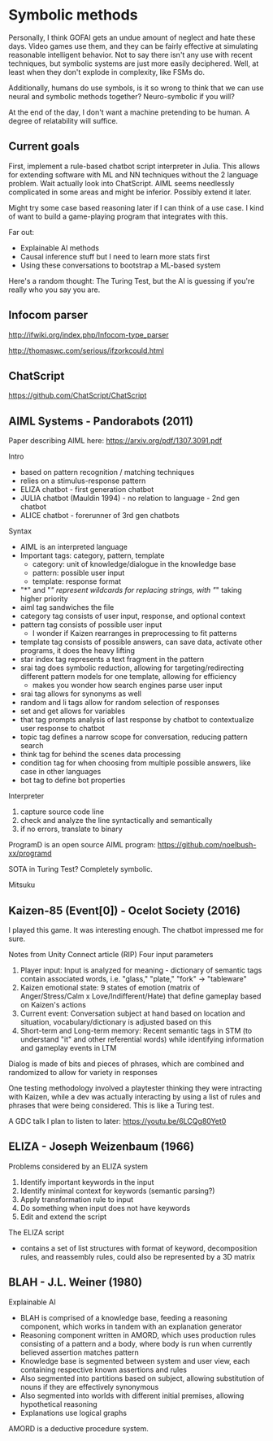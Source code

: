 # Symbolic methods

Personally, I think GOFAI gets an undue amount of neglect and hate these days.
Video games use them, and they can be fairly effective at simulating reasonable
intelligent behavior. Not to say there isn't any use with recent techniques, but
symbolic systems are just more easily deciphered. Well, at least when they don't
explode in complexity, like FSMs do.

Additionally, humans do use symbols, is it so wrong to think that we can use
neural and symbolic methods together? Neuro-symbolic if you will?

At the end of the day, I don't want a machine pretending to be human. 
A degree of relatability will suffice.

## Current goals

First, implement a rule-based chatbot script interpreter in Julia.
This allows for extending software with ML and NN techniques without the
2 language problem.
Wait actually look into ChatScript. AIML seems needlessly complicated in some
areas and might be inferior.
Possibly extend it later.

Might try some case based reasoning later if I can think of a use case.
I kind of want to build a game-playing program that integrates with this.


Far out:

- Explainable AI methods
- Causal inference stuff but I need to learn more stats first
- Using these conversations to bootstrap a ML-based system

Here's a random thought: The Turing Test, but the AI is guessing if you're
really who you say you are.

## Infocom parser

http://ifwiki.org/index.php/Infocom-type_parser

http://thomaswc.com/serious/ifzorkcould.html

## ChatScript

https://github.com/ChatScript/ChatScript


## AIML Systems - Pandorabots (2011)
Paper describing AIML here: https://arxiv.org/pdf/1307.3091.pdf

Intro

- based on pattern recognition / matching techniques
- relies on a stimulus-response pattern
- ELIZA chatbot - first generation chatbot
- JULIA chatbot (Mauldin 1994) - no relation to language - 2nd gen chatbot
- ALICE chatbot - forerunner of 3rd gen chatbots

Syntax

- AIML is an interpreted language
- Important tags: category, pattern, template
    - category: unit of knowledge/dialogue in the knowledge base
    - pattern: possible user input
    - template: response format
- "*" and "_" represent wildcards for replacing strings, with "_" taking higher
priority
- aiml tag sandwiches the file
- category tag consists of user input, response, and optional context
- pattern tag consists of possible user input
    - I wonder if Kaizen rearranges in preprocessing to fit patterns
- template tag consists of possible answers, can save data,
activate other programs, it does the heavy lifting
- star index tag represents a text fragment in the pattern
- srai tag does symbolic reduction, allowing for targeting/redirecting
different pattern models for one template, allowing for efficiency
    - makes you wonder how search engines parse user input
- srai tag allows for synonyms as well
- random and li tags allow for random selection of responses
- set and get allows for variables
- that tag prompts analysis of last response by chatbot to contextualize user
response to chatbot
- topic tag defines a narrow scope for conversation, reducing pattern search
- think tag for behind the scenes data processing
- condition tag for when choosing from multiple possible answers, like case in
other languages
- bot tag to define bot properties

Interpreter
1. capture source code line
2. check and analyze the line syntactically and semantically
3. if no errors, translate to binary

ProgramD is an open source AIML program: https://github.com/noelbush-xx/programd


SOTA in Turing Test? Completely symbolic.

Mitsuku

## Kaizen-85 (Event[0]) - Ocelot Society (2016)

I played this game. It was interesting enough.
The chatbot impressed me for sure.

Notes from Unity Connect article (RIP)
Four input parameters

1. Player input: Input is analyzed for meaning - dictionary of semantic tags 
contain associated words, i.e. "glass," "plate," "fork" -> "tableware"
2. Kaizen emotional state: 9 states of emotion (matrix of Anger/Stress/Calm x
 Love/Indifferent/Hate) that define gameplay based on Kaizen's actions
3. Current event: Conversation subject at hand based on location and situation,
vocabulary/dictionary is adjusted based on this
4. Short-term and Long-term memory: Recent semantic tags in STM (to understand 
"it" and other referential words) while identifying information and gameplay 
events in LTM

Dialog is made of bits and pieces of phrases, which are combined and randomized 
to allow for variety in responses

One testing methodology involved a playtester thinking they were intracting 
with Kaizen, while a dev was actually interacting by using a list of rules and 
phrases that were being considered. This is like a Turing test.

A GDC talk I plan to listen to later: https://youtu.be/6LCQg80Yet0

## ELIZA - Joseph Weizenbaum (1966)

Problems considered by an ELIZA system

1. Identify important keywords in the input
2. Identify minimal context for keywords (semantic parsing?)
3. Apply transformation rule to input
4. Do something when input does not have keywords
5. Edit and extend the script

The ELIZA script

- contains a set of list structures with format of keyword, decomposition rules,
and reassembly rules, could also be represented by a 3D matrix


## BLAH - J.L. Weiner (1980)

Explainable AI

- BLAH is comprised of a knowledge base, feeding a reasoning component, which
works in tandem with an explanation generator
- Reasoning component written in AMORD, which uses production rules consisting
of a pattern and a body, where body is run when currently believed assertion
matches pattern
- Knowledge base is segmented between system and user view, each containing
respective known assertions and rules
- Also segmented into partitions based on subject, allowing substitution of
nouns if they are effectively synonymous
- Also segmented into worlds with different initial premises,
allowing hypothetical reasoning
- Explanations use logical graphs

AMORD is a deductive procedure system.